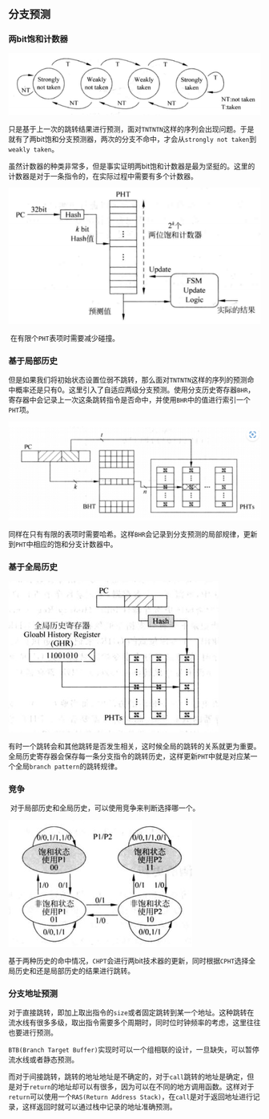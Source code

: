 ## 分支预测

### 两bit饱和计数器

![](https://raw.githubusercontent.com/PorterLu/picgo/main/two_bits_saturated_branch_predictor.png)

​	只是基于上一次的跳转结果进行预测，面对`TNTNTN`这样的序列会出现问题。于是就有了两bit饱和分支预测器，两次的分支不命中，才会从`strongly not taken`到`weakly taken`。

​	虽然计数器的种类非常多，但是事实证明两bit饱和计数器是最为坚挺的。这里的计数器是对于一条指令的，在实际过程中需要有多个计数器。

![](https://raw.githubusercontent.com/PorterLu/picgo/main/hash_two_bits_saturated_counter.png)

​	在有限个`PHT`表项时需要减少碰撞。

### 基于局部历史

​	但是如果我们将初始状态设置位弱不跳转，那么面对`TNTNTN`这样的序列的预测命中概率还是只有0。这里引入了自适应两级分支预测。使用分支历史寄存器`BHR`，寄存器中会记录上一次这条跳转指令是否命中，并使用`BHR`中的值进行索引一个`PHT`项。

![](https://raw.githubusercontent.com/PorterLu/picgo/main/BHR_predict.png)

​	同样在只有有限的表项时需要哈希。这样`BHR`会记录到分支预测的局部规律，更新到`PHT`中相应的饱和分支计数器中。

### 基于全局历史

![](https://raw.githubusercontent.com/PorterLu/picgo/main/GHR_predict.jpg)

​	有时一个跳转会和其他跳转是否发生相关，这时候全局的跳转的关系就更为重要。全局历史寄存器会保存每一条分支指令的跳转历史，这样更新`PHT`中就是对应某一个全局`branch pattern`的跳转规律。

### 竞争

​	对于局部历史和全局历史，可以使用竞争来判断选择哪一个。

![](https://raw.githubusercontent.com/PorterLu/picgo/main/CHPT.jpg)

​	基于两种历史的命中情况，`CHPT`会进行两bit技术器的更新，同时根据`CPHT`选择全局历史和还是局部历史的结果进行跳转。

### 分支地址预测

​	对于直接跳转，即加上取出指令的`size`或者固定跳转到某一个地址。这种跳转在流水线有很多多级，取出指令需要多个周期时，同时位时钟频率的考虑，这里往往也要进行预测。

​	`BTB(Branch Target Buffer)`实现时可以一个组相联的设计，一旦缺失，可以暂停流水线或者静态预测。

​	而对于间接跳转，跳转的地址地址是不确定的，对于`call`跳转的地址是确定，但是对于`return`的地址却可以有很多，因为可以在不同的地方调用函数。这样对于`return`可以使用一个`RAS(Return Address Stack)`，在`call`是对于返回地址进行记录，这样返回时就可以通过栈中记录的地址准确预测。